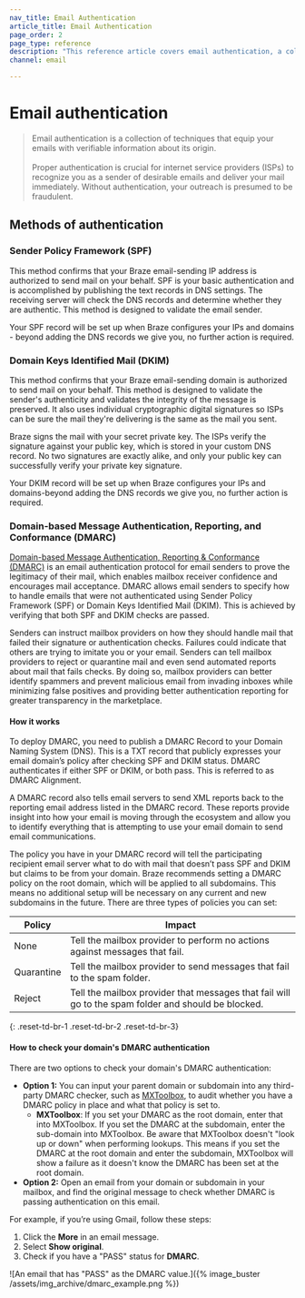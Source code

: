 ```yaml
---
nav_title: Email Authentication
article_title: Email Authentication
page_order: 2
page_type: reference
description: "This reference article covers email authentication, a collection of techniques aimed at equipping your email with verifiable information about its origin."
channel: email

---
```


# Email authentication

> Email authentication is a collection of techniques that equip your emails with verifiable information about its origin.<br><br>Proper authentication is crucial for internet service providers (ISPs) to recognize you as a sender of desirable emails and deliver your mail immediately. Without authentication, your outreach is presumed to be fraudulent. 

## Methods of authentication

### Sender Policy Framework (SPF)

This method confirms that your Braze email-sending IP address is authorized to send mail on your behalf. SPF is your basic authentication and is accomplished by publishing the text records in DNS settings. The receiving server will check the DNS records and determine whether they are authentic. This method is designed to validate the email sender.

Your SPF record will be set up when Braze configures your IPs and domains - beyond adding the DNS records we give you, no further action is required.

### Domain Keys Identified Mail (DKIM)

This method confirms that your Braze email-sending domain is authorized to send mail on your behalf. This method is designed to validate the sender's authenticity and validates the integrity of the message is preserved. It also uses individual cryptographic digital signatures so ISPs can be sure the mail they're delivering is the same as the mail you sent.

Braze signs the mail with your secret private key. The ISPs verify the signature against your public key, which is stored in your custom DNS record. No two signatures are exactly alike, and only your public key can successfully verify your private key signature.

Your DKIM record will be set up when Braze configures your IPs and domains-beyond adding the DNS records we give you, no further action is required.

### Domain-based Message Authentication, Reporting, and Conformance (DMARC)

[Domain-based Message Authentication, Reporting & Conformance (DMARC)](https://dmarc.org/) is an email authentication protocol for email senders to prove the legitimacy of their mail, which enables mailbox receiver confidence and encourages mail acceptance. DMARC allows email senders to specify how to handle emails that were not authenticated using Sender Policy Framework (SPF) or Domain Keys Identified Mail (DKIM). This is achieved by verifying that both SPF and DKIM checks are passed. 

Senders can instruct mailbox providers on how they should handle mail that failed their signature or authentication checks. Failures could indicate that others are trying to imitate you or your email. Senders can tell mailbox providers to reject or quarantine mail and even send automated reports about mail that fails checks. By doing so, mailbox providers can better identify spammers and prevent malicious email from invading inboxes while minimizing false positives and providing better authentication reporting for greater transparency in the marketplace.

#### How it works

To deploy DMARC, you need to publish a DMARC Record to your Domain Naming System (DNS). This is a TXT record that publicly expresses your email domain’s policy after checking SPF and DKIM status. DMARC authenticates if either SPF or DKIM, or both pass. This is referred to as DMARC Alignment.

A DMARC record also tells email servers to send XML reports back to the reporting email address listed in the DMARC record. These reports provide insight into how your email is moving through the ecosystem and allow you to identify everything that is attempting to use your email domain to send email communications.

The policy you have in your DMARC record will tell the participating recipient email server what to do with mail that doesn’t pass SPF and DKIM but claims to be from your domain. Braze recommends setting a DMARC policy on the root domain, which will be applied to all subdomains. This means no additional setup will be necessary on any current and new subdomains in the future. There are three types of policies you can set:

| Policy | Impact |
| --- | --- |
| None | Tell the mailbox provider to perform no actions against messages that fail. |
| Quarantine | Tell the mailbox provider to send messages that fail to the spam folder. |
| Reject | Tell the mailbox provider that messages that fail will go to the spam folder and should be blocked. |
{: .reset-td-br-1 .reset-td-br-2 .reset-td-br-3}

#### How to check your domain's DMARC authentication

There are two options to check your domain's DMARC authentication:

- **Option 1:** You can input your parent domain or subdomain into any third-party DMARC checker, such as [MXToolbox](https://mxtoolbox.com/dmarc.aspx), to audit whether you have a DMARC policy in place and what that policy is set to.
    - **MXToolbox**: If you set your DMARC as the root domain, enter that into MXToolbox. If you set the DMARC at the subdomain, enter the sub-domain into MXToolbox. Be aware that MXToolbox doesn't "look up or down" when performing lookups. This means if you set the DMARC at the root domain and enter the subdomain, MXToolbox will show a failure as it doesn't know the DMARC has been set at the root domain.
- **Option 2:** Open an email from your domain or subdomain in your mailbox, and find the original message to check whether DMARC is passing authentication on this email.

For example, if you’re using Gmail, follow these steps:

1. Click the **More** <i class="fa-solid fa-ellipsis"></i> in an email message.
2. Select **Show original**.
3. Check if you have a "PASS" status for **DMARC**.

![An email that has "PASS" as the DMARC value.]({% image_buster /assets/img_archive/dmarc_example.png %})

